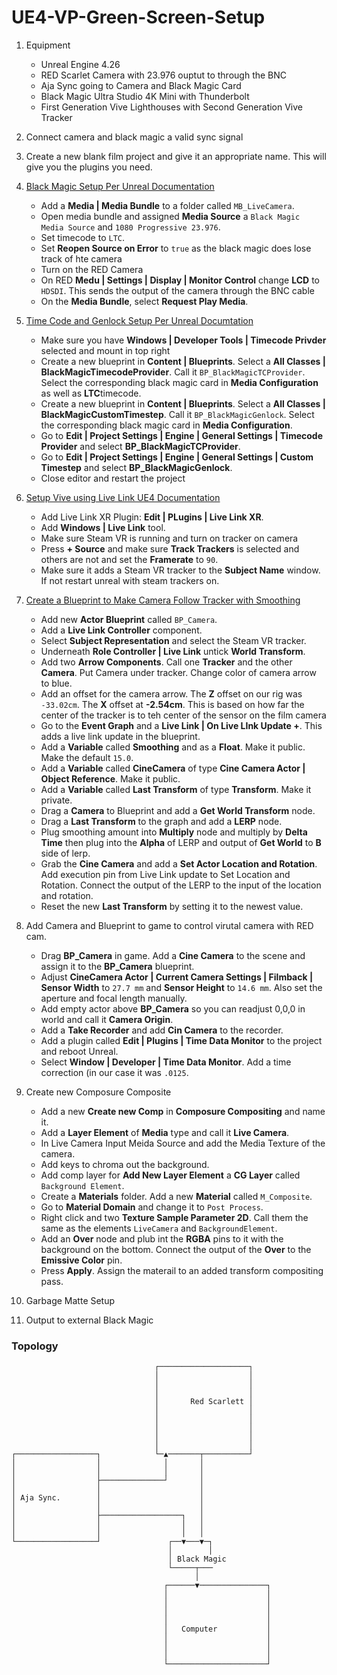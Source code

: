 # UE4-VP-Green-Screen-Setup
1.  Equipment
      * Unreal Engine 4.26
      * RED Scarlet Camera with 23.976 ouptut to through the BNC
      * Aja Sync going to Camera and Black Magic Card
      * Black Magic Ultra Studio 4K Mini with Thunderbolt
      * First Generation Vive Lighthouses with Second Generation Vive Tracker
2.  Connect camera and black magic a valid sync signal
3.  Create a new blank film project and give it an appropriate name.  This will give you the plugins you need.
4. [Black Magic Setup Per Unreal Documentation](https://docs.unrealengine.com/4.26/en-US/WorkingWithMedia/ProVideoIO/BlackmagicQuickStart/)
     * Add a **Media  | Media Bundle** to a folder called `MB_LiveCamera`.
     * Open media bundle and assigned **Media Source** a `Black Magic Media Source` and `1080 Progressive 23.976`.  
     * Set timecode to `LTC`.
     * Set **Reopen Source on Error** to `true` as the black magic does lose track of hte camera
     * Turn on the RED Camera
     * On RED **Medu | Settings | Display | Monitor Control** change **LCD** to `HDSDI`.  This sends the output of the camera through the BNC cable
     * On the **Media Bundle**, select **Request Play Media**.

5. [Time Code and Genlock Setup Per Unreal Documtation](https://docs.unrealengine.com/4.26/en-US/WorkingWithMedia/ProVideoIO/TimecodeGenlock/)
     * Make sure you have **Windows | Developer Tools | Timecode Privder** selected and mount in top right
     * Create a new blueprint in **Content | Blueprints**. Select a **All Classes | BlackMagicTimecodeProvider**.  Call it `BP_BlackMagicTCProvider`. Select the corresponding black magic card in **Media Configuration** as well as **LTC**timecode.
     * Create a new blueprint in **Content | Blueprints**. Select a **All Classes | BlackMagicCustomTimestep**.  Call it `BP_BlackMagicGenlock`.  Select the corresponding black magic card in **Media Configuration**.
     * Go to **Edit | Project Settings | Engine | General Settings | Timecode Provider** and select **BP_BlackMagicTCProvider**.
     * Go to **Edit | Project Settings | Engine | General Settings | Custom Timestep** and select **BP_BlackMagicGenlock**.
     * Close editor and restart the project
6. [Setup Vive using Live Link UE4 Documentation](https://docs.unrealengine.com/4.26/en-US/AnimatingObjects/SkeletalMeshAnimation/LiveLinkPlugin/Livelinkxr/)
     * Add Live Link XR Plugin: **Edit | PLugins | Live Link XR**.
     * Add **Windows | Live Link** tool.
     * Make sure Steam VR is running and turn on tracker on camera
     * Press **+ Source** and make sure **Track Trackers** is selected and others are not and set the **Framerate** to `90`.
     * Make sure it adds a Steam VR tracker to the **Subject Name** window.  If not restart unreal with steam trackers on.
7. [Create a Blueprint to Make Camera Follow Tracker with Smoothing](https://www.youtube.com/watch?v=jx8cxoW5vnc&t=96s)
     * Add new **Actor Blueprint** called `BP_Camera`.
     * Add a **Live Link Controller** component.
     * Select **Subject Representation** and select the Steam VR tracker.
     * Underneath **Role Controller | Live Link** untick **World Transform**.
     * Add two **Arrow Components**.  Call one **Tracker** and the other **Camera**. Put Camera under tracker.  Change color of camera arrow to blue.
     * Add an offset for the camera arrow.  The **Z** offset on our rig was `-33.02cm`.  The **X** offset at **-2.54cm**. This is based on how far the center of the tracker is to teh center of the sensor on the film camera
     * Go to the **Event Graph** and a **Live Link | On Live LInk Update +**.  This adds a live link update in the blueprint.
     * Add a **Variable** called **Smoothing** and as a **Float**. Make it public. Make the default `15.0`.
     * Add a **Variable** called **CineCamera** of type **Cine Camera Actor | Object Reference**. Make it public.
     * Add a **Variable** called **Last Transform** of type **Transform**. Make it private.
     * Drag a **Camera** to Blueprint and add a **Get World Transform** node.
     * Drag a **Last Transform** to the graph and add a **LERP** node.
     * Plug smoothing amount into **Multiply** node and multiply by **Delta Time** then plug into the **Alpha** of LERP and output of **Get World** to **B** side of lerp.
     * Grab the **Cine Camera** and add a **Set Actor Location and Rotation**. Add execution pin from Live Link update to Set Location and Rotation.  Connect the output of the LERP to the input of the location and rotation.
     *  Reset the new **Last Transform** by setting it to the newest value.
8. Add Camera and Blueprint to game to control virutal camera with RED cam.
     *  Drag **BP_Camera** in game.  Add a **Cine Camera** to the scene and assign it to the **BP_Camera** blueprint.
     *  Adjust **CineCamera Actor | Current Camera Settings | Filmback | Sensor Width** to `27.7 mm` and **Sensor Height** to `14.6 mm`.  Also set the aperture and focal length manually. 
     *  Add empty actor above **BP_Camera** so you can readjust 0,0,0 in world and call it **Camera Origin**.
     *  Add a **Take Recorder** and add **Cin Camera** to the recorder.
     *  Add a plugin called **Edit | Plugins | Time Data Monitor** to the project and reboot Unreal.
     *  Select **Window | Developer | Time Data Monitor**.  Add a time correction (in our case it was `.0125`.
9. Create new Composure Composite
     *  Add a new **Create new Comp** in **Composure Compositing** and name it.
     *  Add a **Layer Element** of **Media** type and call it **Live Camera**.
     *  In Live Camera Input Meida Source and add the Media Texture of the camera. 
     *  Add keys to chroma out the background.
     *  Add comp layer for **Add New Layer Element** a **CG Layer** called `Background Element`.
     *  Create a **Materials** folder.  Add a new **Material** called `M_Composite`.
     *  Go to **Material Domain** and change it to `Post Process`.
     *  Right click and two **Texture Sample Parameter 2D**.  Call them the same as the elements `LiveCamera` and `BackgroundElement`.
     *  Add an **Over** node and plub int the **RGBA** pins to it with the background on the bottom. Connect the output of the **Over** to the **Emissive Color** pin.
     *  Press **Apply**. Assign the materail to an added transform compositing pass.

10. Garbage Matte Setup

11.  Output to external Black Magic

### Topology
```
                                ┌────────────────────┐
                                │                    │
                                │                    │
                                │                    │
                                │       Red Scarlett │
                                │                    │
                                │                    │
                                │                    │
                                │                    │
                                │                    │
┌──────────────────┐            └─▲───────┬──────────┘
│                  │              │       │
│                  │              │       │
│                  ├──────────────┘       │
│                  │                      │
│ Aja Sync.        │                      │
│                  │                      │
│                  ├──────────────────┐   │
│                  │                  │   │
│                  │                  │   │
└──────────────────┘               ┌──▼───▼─┐
                                   │        │
                                   │ Black Magic
                                   └─────┬───
                                         │
                                  ┌──────▼───────────────┐
                                  │                      │
                                  │                      │
                                  │                      │
                                  │                      │
                                  │   Computer           │
                                  │                      │
                                  │                      │
                                  │                      │
                                  └──────────────────────┘
```
